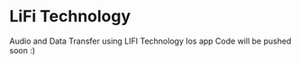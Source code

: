 # LiFi Technology
Audio and Data Transfer using LIFI Technology 
Ios app Code will be pushed soon :)
